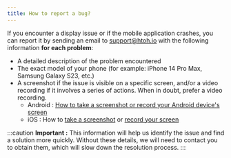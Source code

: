 ```yaml
---
title: How to report a bug?
---
```


If you encounter a display issue or if the mobile application crashes, you can report it by sending an email to [support@htoh.io](mailto:support@htoh.io) with the following information **for each problem**:

- A detailed description of the problem encountered
- The exact model of your phone (for example: iPhone 14 Pro Max, Samsung Galaxy S23, etc.)
- A screenshot if the issue is visible on a specific screen, and/or a video recording if it involves a series of actions. When in doubt, prefer a video recording.
    - Android : [How to take a screenshot or record your Android device's screen](https://support.google.com/android/answer/9075928?hl=en&sjid=8224216547773068913-EU)
    - iOS : How to [take a screenshot](https://support.apple.com/en-gb/guide/iphone/iphc872c0115/ios) or [record your screen](https://support.apple.com/en-gb/102653)

:::caution
**Important :** This information will help us identify the issue and find a solution more quickly. Without these details, we will need to contact you to obtain them, which will slow down the resolution process.
:::